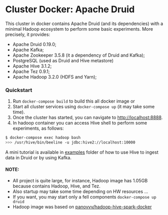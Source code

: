 # Cluster Docker: Apache Druid

This cluster in docker contains Apache Druid (and its dependencies) with a minimal Hadoop ecosystem to perform some basic experiments. More precisely, it provides:

* Apache Druid 0.19.0;
* Apache Kafka;
* Apache Zookeeper 3.5.8 (it a dependency of Druid and Kafka);
* PostgreSQL (used as Druid and Hive metastore)
* Apache Hive 3.1.2;
* Apache Tez 0.9.1;
* Apache Hadoop 3.2.0 (HDFS and Yarn);


### Quickstart

1. Run `docker-compose build` to build this all docker image or
2. Start all cluster services using `docker-compose up` (it may take some time).
3. Once the cluster has started, you can navigate to [http://localhost:8888](http://localhost:8888). 
4. In hadoop container you can access Hive shell to perform some experiments, as follows:

```bash
$ docker-compose exec hadoop bash
>>> /usr/hive/bin/beeline -u jdbc:hive2://localhost:10000
```

A mini tutorial is available in [examples](./examples) folder of how to use Hive to ingest data in Druid or by using Kafka.

#### NOTE: 

 * All project is quite large, for instance, Hadoop image has 1.05GB because contains Hadoop, Hive, and Tez.
 * Also startup may take some time depending on HW resources ...
 * If you want, you may start only a fell components `docker-compose up druid`
 * Hadoop image was based on [panovvv/hadoop-hive-spark-docker](https://github.com/panovvv/hadoop-hive-spark-docker)

